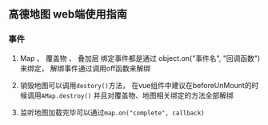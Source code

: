 ## 高德地图 web端使用指南

### 事件

1. Map 、 覆盖物 、 叠加层 绑定事件都是通过 object.on("事件名", "回调函数")来绑定， 解绑事件通过调用off函数来解绑


2. 销毁地图可以调用`destory()`方法， 在vue组件中建议在beforeUnMount的时候调用`AMap.destroy()` 并且对覆盖物、地图相关绑定的方法全部解绑

3. 监听地图加载完毕可以通过`map.on("complete", callback)`